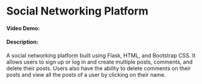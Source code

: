 # Social Networking Platform
#### Video Demo:  <URL HERE>
#### Description:
A social networking platform built using Flask, HTML, and Bootstrap CSS. It allows users to sign up or log in and create multiple posts, comments, and delete their posts. Users also have the ability to delete comments on their posts and view all the posts of a user by clicking on their name.
